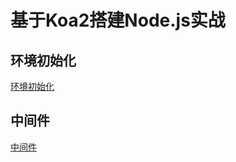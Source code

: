 # 基于Koa2搭建Node.js实战

## 环境初始化

[环境初始化](https://github.com/ikcamp/koa2-tutorial/tree/0-start)

## 中间件

[中间件](https://github.com/ikcamp/koa2-tutorial/tree/1-middleware)
